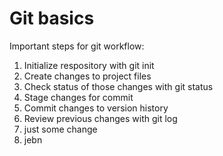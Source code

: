 # Git basics

Important steps for git workflow:

1. Initialize respository with git init
2. Create changes to project files
3. Check status of those changes with git status
4. Stage changes for commit 
5. Commit changes to version history
6. Review previous changes with git log
7. just some change
8. jebn
